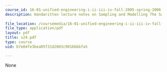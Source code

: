 ```yaml
---
course_id: 16-01-unified-engineering-i-ii-iii-iv-fall-2005-spring-2006
description: Handwritten lecture notes on Sampling and Modelling The Sampling Process
  .
file_location: /coursemedia/16-01-unified-engineering-i-ii-iii-iv-fall-2005-spring-2006/b7e04fe3bea05f31d2603c9816bbbfa5_s24.pdf
file_type: application/pdf
layout: pdf
title: s24.pdf
type: course
uid: b7e04fe3bea05f31d2603c9816bbbfa5

---
```

None